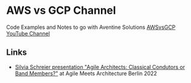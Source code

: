 # AWS vs GCP Channel

Code Examples and Notes to go with Aventine Solutions [AWSvsGCP YouTube Channel](https://www.youtube.com/channel/UCzZ_FvZDBU-2t972hunUu2A)

## Links
* [Silvia Schreier presentation "Agile Architects: Classical Condutors or Band Members?"](https://youtu.be/09drug_LXJ4?si=-PDL8VJIPzFnnaFr)
  at Agile Meets Architecture Berlin 2022